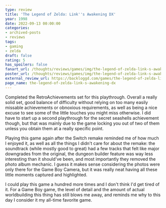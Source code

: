```yaml
---
type: review
title: 'The Legend of Zelda: Link''s Awakening DX'
year: 1998
date: 2022-09-13 00:00:00
categories:
- archived-posts
- reviews
tags:
- gaming
- zelda
draft: false
rating: 5
has_spoilers: false
fanart_url: /thoughts/reviews/games/img/the-legend-of-zelda-link-s-awakening-dx_fanart.png
poster_url: /thoughts/reviews/games/img/the-legend-of-zelda-link-s-awakening-dx_poster.png
external_review_url: https://backloggd.com/games/the-legend-of-zelda-link-s-awakening-dx/
page_name: the-legend-of-zelda-link-s-awakening-dx
---
```


Completed the RetroAchievements set for this playthrough. Overall a really solid set, good balance of difficulty without relying on too many easily missable achievements or obnoxious requirements, as well as being a nice excuse to see some of the little touches you might miss otherwise. I did have to start up a second playthrough for the secret seashells achievement though, but that was mainly due to the game locking you out of two of them unless you obtain them at a really specific point.

Playing this game again after the Switch remake reminded me of how much I enjoyed it, as well as all the things I didn't care for about the remake: the soundtrack (while mostly good to great) had a few tracks that felt like major downgrades from the original, the dungeon builder feature was way less interesting than it should've been, and most importantly they removed the photo album mechanic. I guess it makes sense considering the photos were only there for the Game Boy Camera, but it was really neat having all these little moments captured and highlighted.

I could play this game a hundred more times and I don't think I'd get tired of it. For a Game Boy game, the level of detail and the amount of actual worldbuilding this thing has still blows me away, and reminds me why to this day I consider it my all-time favorite game.

